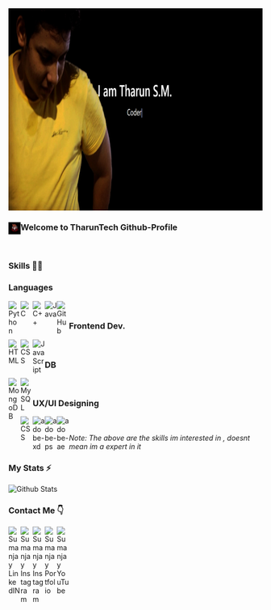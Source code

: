<img align="center" alt="cover-photo" width="1000px" height="400px" src="cover-pic.PNG" />

### Welcome to TharunTech Github-Profile  <img align="left" alt="Sumanjay Instagram" width="24px" src="favicon-32x32.png" />
</br>

### Skills 👨‍💻


### Languages

<img align="left" alt="Python" width="24px" src="https://cdn.jsdelivr.net/npm/simple-icons@3.2.0/icons/python.svg" />
<img align="left" alt="C" width="24px" src="https://cdn.jsdelivr.net/npm/simple-icons@3.2.0/icons/c.svg" />
<img align="left" alt="C++" width="24px" src="https://cdn.jsdelivr.net/npm/simple-icons@3.2.0/icons/cplusplus.svg" />
<img align="left" alt="Java" width="24px" src="https://cdn.jsdelivr.net/npm/simple-icons@3.2.0/icons/java.svg" />
<img align="left" alt="GitHub" width="24px" src="https://cdn.jsdelivr.net/npm/simple-icons@3.2.0/icons/github.svg" />

</br>

### Frontend Dev.

<img align="left" alt="HTML" width="24px" src="https://cdn.jsdelivr.net/npm/simple-icons@3.2.0/icons/html5.svg" />
<img align="left" alt="CSS" width="24px" src="https://cdn.jsdelivr.net/npm/simple-icons@3.2.0/icons/css3.svg" />
<img align="left" alt="JavaScript" width="24px" src="https://cdn.jsdelivr.net/npm/simple-icons@3.2.0/icons/javascript.svg" />
</br>

### DB
<img align="left" alt="MongoDB" width="24px" src="https://cdn.jsdelivr.net/npm/simple-icons@3.2.0/icons/mongodb.svg" />
<img align="left" alt="MySQL" width="24px" src="https://cdn.jsdelivr.net/npm/simple-icons@3.2.0/icons/mysql.svg" />

</br>


### UX/UI Designing
<img align="left" alt="CSS" width="24px" src="https://cdn.jsdelivr.net/npm/simple-icons@3.2.0/icons/figma.svg" />
<img align="left" alt="adobe-xd" width="24px" src="https://cdn.jsdelivr.net/npm/simple-icons@3.2.0/icons/adobexd.svg" />
<img align="left" alt="adobe-ps" width="24px" src="https://cdn.jsdelivr.net/npm/simple-icons@3.2.0/icons/adobephotoshop.svg" />
<img align="left" alt="adobe-ae" width="24px" src="https://cdn.jsdelivr.net/npm/simple-icons@3.2.0/icons/adobeaftereffects.svg" />

</br>
</br>
<i>Note: The above are the skills im interested in , doesnt mean im a expert in it </i>


### My Stats ⚡️

![Github Stats](https://github-stats-alpha.vercel.app/api/?username=TharunTech&tc=333&ic=333)

### Contact Me 👇
<p>
  <a href="https://www.linkedin.com/in/tharun-s-m-370767195/">
    <img align="left" alt="Sumanjay LinkedIN" width="24px" src="https://cdn.jsdelivr.net/npm/simple-icons@v3/icons/linkedin.svg" />
  </a>
  <a href="https://www.instagram.com/i_technical_guy">
    <img align="left" alt="Sumanjay Instagram" width="24px" src="https://cdn.jsdelivr.net/npm/simple-icons@3.2.0/icons/instagram.svg" />
  </a>
    <a href="https://www.facebook.com/tharun.tec.1">
    <img align="left" alt="Sumanjay Instagram" width="24px" src="https://cdn.jsdelivr.net/npm/simple-icons@3.2.0/icons/facebook.svg" />
  </a>
  <a href="https://discord.gg/9CgsYtANSB">
    <img align="left" alt="Sumanjay Portfolio" width="24px" src="https://cdn.jsdelivr.net/npm/simple-icons@3.2.0/icons/discord.svg" />
  </a>
  <a href="https://www.youtube.com/channel/UC7jcQ9qhjz9H7r6NVDIGOBA">
    <img align="left" alt="Sumanjay YouTube" width="24px" src="https://cdn.jsdelivr.net/npm/simple-icons@3.2.0/icons/youtube.svg" />
  </a>
</p>
</br>
</br>
